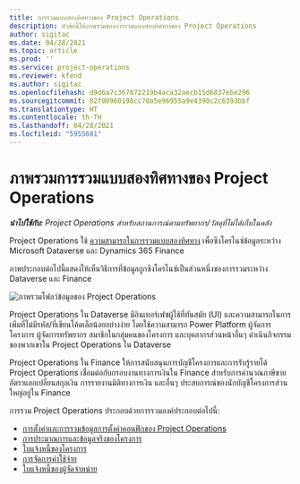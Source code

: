 ```yaml
---
title: การรวมแบบสองทิศทางของ Project Operations
description: หัวข้อนี้ให้ภาพรวมของการรวมแบบสองทิศทางของ Project Operations
author: sigitac
ms.date: 04/28/2021
ms.topic: article
ms.prod: ''
ms.service: project-operations
ms.reviewer: kfend
ms.author: sigitac
ms.openlocfilehash: d9d6a7c367872219b4aca32aecb15d6837ebe296
ms.sourcegitcommit: 02f00960198cc78a5e96955a9e4390c2c6393bbf
ms.translationtype: HT
ms.contentlocale: th-TH
ms.lasthandoff: 04/28/2021
ms.locfileid: "5955681"
---
```

# <a name="project-operations-dual-write-integration-overview"></a>ภาพรวมการรวมแบบสองทิศทางของ Project Operations

_**นำไปใช้กับ:** Project Operations สำหรับสถานการณ์ตามทรัพยากร/วัสดุที่ไม่ได้เก็บในคลัง_

Project Operations ใช้ [ความสามารถในการรวมแบบสองทิศทาง](/dynamics365/fin-ops-core/dev-itpro/data-entities/dual-write/dual-write-home-page) เพื่อซิงโครไนซ์ข้อมูลระหว่าง Microsoft Dataverse และ Dynamics 365 Finance

ภาพประกอบต่อไปนี้แสดงให้เห็นวิธีการที่ข้อมูลถูกซิงโครไนซ์เป็นส่วนหนึ่งของการรวมระหว่าง Dataverse และ Finance

![ภาพรวมโฟลว์ข้อมูลของ Project Operations](./media/ProjectOperationsFlows.jpg)

Project Operations ใน Dataverse มีอินเทอร์เฟซผู้ใช้ที่ทันสมัย (UI) และความสามารถในการเพิ่มที่ไม่มีรหัส/ที่เขียนโค้ดเล็กน้อยอย่างง่าย โดยใช้ความสามารถ Power Platform ผู้จัดการโครงการ ผู้จัดการทรัพยากร สมาชิกในกลุ่มคนของโครงการ และบุคลากรส่วนหน้าอื่นๆ ดำเนินกิจกรรมของพวกเขาใน Project Operations ใน Dataverse

Project Operations ใน Finance ให้การสนับสนุนการบัญชีโครงการและการรับรู้รายได้ Project Operations เชื่อมต่อกับกรอบงานทางการเงินใน Finance สำหรับการคำนวณภาษีขาย อัตราแลกเปลี่ยนสกุลเงิน การรายงานมิติทางการเงิน และอื่นๆ ประสบการณ์ของนักบัญชีโครงการส่วนใหญ่อยู่ใน Finance

การรวม Project Operations ประกอบด้วยการรวมองค์ประกอบต่อไปนี้:


- [การตั้งค่าและการรวมข้อมูลการตั้งค่าคอนฟิกของ Project Operations](resource-dual-write-setup-integration.md) 
- [การประมาณการและข้อมูลจริงของโครงการ](resource-dual-write-estimates-actuals.md)
- [ใบแจ้งหนี้ของโครงการ](resource-dual-write-project-invoice.md)
- [การจัดการค่าใช้จ่าย](resource-dual-write-expense.md)
- [ใบแจ้งหนี้ของผู้จัดจำหน่าย](resource-dual-write-vendor-invoice.md)
